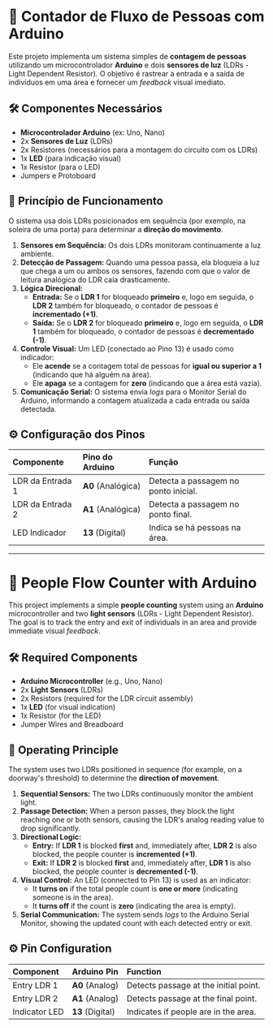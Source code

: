 # 🚪 Contador de Fluxo de Pessoas com Arduino

Este projeto implementa um sistema simples de **contagem de pessoas** utilizando um microcontrolador **Arduino** e dois **sensores de luz** (LDRs - Light Dependent Resistor). O objetivo é rastrear a entrada e a saída de indivíduos em uma área e fornecer um *feedback* visual imediato.

## 🛠️ Componentes Necessários

* **Microcontrolador Arduino** (ex: Uno, Nano)
* 2x **Sensores de Luz** (LDRs)
* 2x Resistores (necessários para a montagem do circuito com os LDRs)
* 1x **LED** (para indicação visual)
* 1x Resistor (para o LED)
* Jumpers e Protoboard

## 🧠 Princípio de Funcionamento

O sistema usa dois LDRs posicionados em sequência (por exemplo, na soleira de uma porta) para determinar a **direção do movimento**.

1.  **Sensores em Sequência:** Os dois LDRs monitoram continuamente a luz ambiente.
2.  **Detecção de Passagem:** Quando uma pessoa passa, ela bloqueia a luz que chega a um ou ambos os sensores, fazendo com que o valor de leitura analógica do LDR caia drasticamente.
3.  **Lógica Direcional:**
    * **Entrada:** Se o **LDR 1** for bloqueado **primeiro** e, logo em seguida, o **LDR 2** também for bloqueado, o contador de pessoas é **incrementado (+1)**.
    * **Saída:** Se o **LDR 2** for bloqueado **primeiro** e, logo em seguida, o **LDR 1** também for bloqueado, o contador de pessoas é **decrementado (-1)**.
4.  **Controle Visual:** Um LED (conectado ao Pino 13) é usado como indicador:
    * Ele **acende** se a contagem total de pessoas for **igual ou superior a 1** (indicando que há alguém na área).
    * Ele **apaga** se a contagem for **zero** (indicando que a área está vazia).
5.  **Comunicação Serial:** O sistema envia *logs* para o Monitor Serial do Arduino, informando a contagem atualizada a cada entrada ou saída detectada.

## ⚙️ Configuração dos Pinos

| Componente | Pino do Arduino | Função |
| :--- | :--- | :--- |
| LDR da Entrada 1 | **A0** (Analógica) | Detecta a passagem no ponto inicial. |
| LDR da Entrada 2 | **A1** (Analógica) | Detecta a passagem no ponto final. |
| LED Indicador | **13** (Digital) | Indica se há pessoas na área. |

---

# 🚪 People Flow Counter with Arduino

This project implements a simple **people counting** system using an **Arduino** microcontroller and two **light sensors** (LDRs - Light Dependent Resistor). The goal is to track the entry and exit of individuals in an area and provide immediate visual *feedback*.

## 🛠️ Required Components

* **Arduino Microcontroller** (e.g., Uno, Nano)
* 2x **Light Sensors** (LDRs)
* 2x Resistors (required for the LDR circuit assembly)
* 1x **LED** (for visual indication)
* 1x Resistor (for the LED)
* Jumper Wires and Breadboard

## 🧠 Operating Principle

The system uses two LDRs positioned in sequence (for example, on a doorway's threshold) to determine the **direction of movement**.

1.  **Sequential Sensors:** The two LDRs continuously monitor the ambient light.
2.  **Passage Detection:** When a person passes, they block the light reaching one or both sensors, causing the LDR's analog reading value to drop significantly.
3.  **Directional Logic:**
    * **Entry:** If **LDR 1** is blocked **first** and, immediately after, **LDR 2** is also blocked, the people counter is **incremented (+1)**.
    * **Exit:** If **LDR 2** is blocked **first** and, immediately after, **LDR 1** is also blocked, the people counter is **decremented (-1)**.
4.  **Visual Control:** An LED (connected to Pin 13) is used as an indicator:
    * It **turns on** if the total people count is **one or more** (indicating someone is in the area).
    * It **turns off** if the count is **zero** (indicating the area is empty).
5.  **Serial Communication:** The system sends *logs* to the Arduino Serial Monitor, showing the updated count with each detected entry or exit.

## ⚙️ Pin Configuration

| Component | Arduino Pin | Function |
| :--- | :--- | :--- |
| Entry LDR 1 | **A0** (Analog) | Detects passage at the initial point. |
| Entry LDR 2 | **A1** (Analog) | Detects passage at the final point. |
| Indicator LED | **13** (Digital) | Indicates if people are in the area. |